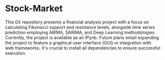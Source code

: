 # Stock-Market
This Git repository presents a financial analysis project with a focus on calculating Fibonacci support and resistance levels, alongside time series prediction employing ARIMA, SARIMA, and Deep Learning methodologies. 
Currently, the project is available as an IPynb. Future plans entail expanding the project to feature a graphical user interface (GUI) or integration with web frameworks. It's crucial to install all dependencies to ensure successful execution.
